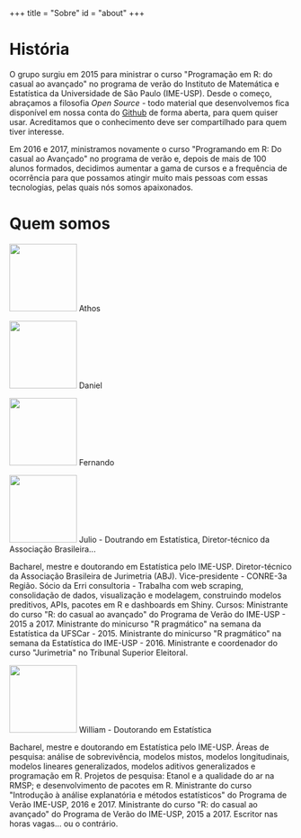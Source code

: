 +++
title = "Sobre"
id = "about"
+++

# História

O grupo surgiu em 2015 para ministrar o curso "Programação em R: do casual ao avançado" no programa de verão do Instituto de Matemática e Estatística da Universidade de São Paulo (IME-USP). Desde o começo, abraçamos a filosofia
*Open Source* - todo material que desenvolvemos fica disponível em nossa conta do 
[Github](https://github.com/curso-r/) de forma aberta, para quem quiser usar. 
Acreditamos que o conhecimento deve ser compartilhado para quem
tiver interesse. 

Em 2016 e 2017, ministramos novamente o curso "Programando em R: Do casual ao
Avançado" no programa de verão e, depois de mais de 100 alunos formados, decidimos 
aumentar a gama de cursos e a frequência de ocorrência para que possamos atingir 
muito mais pessoas com essas tecnologias, pelas quais nós somos apaixonados.

# Quem somos

<img class="img-circle" src="https://avatars0.githubusercontent.com/u/1925102?v=3&amp;s=460" width="120" height="120"> Athos


<img class="img-circle" src="https://avatars2.githubusercontent.com/u/4706822?v=3&amp;s=460" width="120" height="120"> Daniel

<img class="img-circle" src="https://avatars3.githubusercontent.com/u/14807413?v=3&amp;s=460" width="120" height="120"> Fernando

<img class="img-circle" src="https://avatars2.githubusercontent.com/u/1425970?v=3&amp;s=460" width="120" height="120"> Julio - Doutrando em Estatística, Diretor-técnico da Associação Brasileira...

Bacharel, mestre e doutorando em Estatística pelo IME-USP. Diretor-técnico da Associação Brasileira de Jurimetria (ABJ). Vice-presidente - CONRE-3a Região. Sócio da Erri consultoria - Trabalha com web scraping, consolidação de dados, visualização e modelagem, construindo modelos preditivos, APIs, pacotes em R e dashboards em Shiny. Cursos: Ministrante do curso "R: do casual ao avançado" do Programa de Verão do IME-USP - 2015 a 2017. Ministrante do minicurso "R pragmático" na semana da Estatística da UFSCar - 2015. Ministrante do minicurso "R pragmático" na semana da Estatística do IME-USP - 2016. Ministrante e coordenador do curso "Jurimetria" no Tribunal Superior Eleitoral.

<img class="img-circle" src="https://avatars2.githubusercontent.com/u/8967307?v=3&amp;s=460" width="120" height="120"> William - Doutorando em Estatística

Bacharel, mestre e doutorando em Estatística pelo IME-USP. Áreas de pesquisa: análise de sobrevivência, modelos mistos, modelos longitudinais, modelos lineares generalizados, modelos aditivos generalizados e programação em R. Projetos de pesquisa: Etanol e a qualidade do ar na RMSP; e desenvolvimento de pacotes em R. Ministrante do curso "Introdução à análise explanatória e métodos estatísticos" do Programa de Verão IME-USP, 2016 e 2017. Ministrante do curso "R: do casual ao avançado" do Programa de Verão do IME-USP, 2015 a 2017. Escritor nas horas vagas... ou o contrário.





